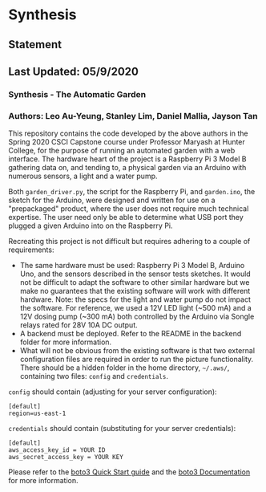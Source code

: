# Synthesis
## Statement
## Last Updated: 05/9/2020
### Synthesis - The Automatic Garden
### Authors: Leo Au-Yeung, Stanley Lim, Daniel Mallia, Jayson Tan

This repository contains the code developed by the above authors in the 
Spring 2020 CSCI Capstone course under Professor Maryash at Hunter College, for 
the purpose of running an automated garden with a web interface. The hardware
heart of the project is a Raspberry Pi 3 Model B gathering data on, and 
tending to, a physical garden via an Arduino with numerous sensors, a light 
and a water pump.

Both `garden_driver.py`, the script for the Raspberry Pi, and `garden.ino`,
the sketch for the Arduino, were designed and written for use on a 
"prepackaged" product, where the user does not require much technical
expertise. The user need only be able to determine what USB port they plugged 
a given Arduino into on the Raspberry Pi.

Recreating this project is not difficult but requires adhering to a couple of 
requirements:
- The same hardware must be used: Raspberry Pi 3 Model B, Arduino Uno, and the sensors described in the sensor tests sketches. It would not be difficult to adapt the software to other similar hardware but we make no guarantees that the existing software will work with different hardware. Note: the specs for the light and water pump do not impact the software. For reference, we used a 12V LED light (~500 mA) and a 12V dosing pump (~300 mA) both controlled by the Arduino via Songle relays rated for 28V 10A DC output.
- A backend must be deployed. Refer to the README in the backend folder for more information.
- What will not be obvious from the existing software is that two external configuration files are required in order to run the picture functionality. There should be a hidden folder in the home directory, `~/.aws/`, containing two files: `config` and `credentials`. 

`config` should contain (adjusting for your server configuration): 
```
[default]
region=us-east-1
```

`credentials` should contain (substituting for your server credentials):
```
[default]
aws_access_key_id = YOUR ID
aws_secret_access_key = YOUR KEY
```

Please refer to the [boto3 Quick Start guide](https://pypi.org/project/boto3/) and the [boto3 Documentation](https://boto3.amazonaws.com/v1/documentation/api/latest/index.html) for more information.
